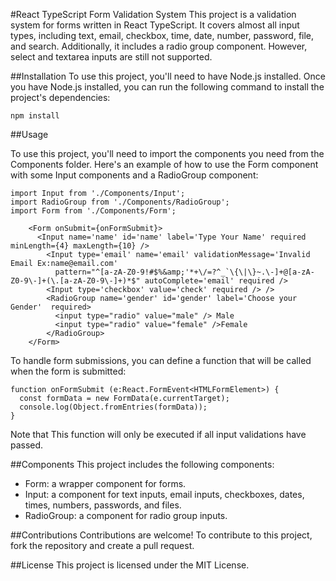 #React TypeScript Form Validation System
This project is a validation system for forms written in React TypeScript. It covers almost all input types, including text, email, checkbox, time, date, number, password, file, and search. Additionally, it includes a radio group component. However, select and textarea inputs are still not supported.

##Installation
To use this project, you'll need to have Node.js installed. Once you have Node.js installed, you can run the following command to install the project's dependencies:

```
npm install
```


##Usage

To use this project, you'll need to import the components you need from the Components folder. Here's an example of how to use the Form component with some Input components and a RadioGroup component:


```
import Input from './Components/Input';
import RadioGroup from './Components/RadioGroup';
import Form from './Components/Form';

    <Form onSubmit={onFormSubmit}>
      <Input name='name' id='name' label='Type Your Name' required minLength={4} maxLength={10} />
        <Input type='email' name='email' validationMessage='Invalid Email Ex:name@email.com'
          pattern="^[a-zA-Z0-9!#$%&amp;'*+\/=?^_`\{\|\}~.\-]+@[a-zA-Z0-9\-]+(\.[a-zA-Z0-9\-]+)*$" autoComplete='email' required />
        <Input type='checkbox' value='check' required /> />
        <RadioGroup name='gender' id='gender' label='Choose your Gender'  required>
          <input type="radio" value="male" /> Male
          <input type="radio" value="female" />Female
        </RadioGroup>
    </Form>
```

To handle form submissions, you can define a function that will be called when the form is submitted:
```
function onFormSubmit (e:React.FormEvent<HTMLFormElement>) {
  const formData = new FormData(e.currentTarget);
  console.log(Object.fromEntries(formData));
}
```

Note that This function will only be executed if all input validations have passed.

##Components
This project includes the following components:

* Form: a wrapper component for forms.
* Input: a component for text inputs, email inputs, checkboxes, dates, times, numbers, passwords, and files.
* RadioGroup: a component for radio group inputs.

##Contributions
Contributions are welcome! To contribute to this project, fork the repository and create a pull request.

##License
This project is licensed under the MIT License.